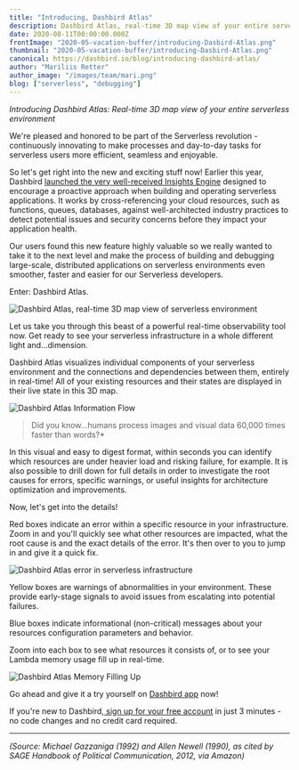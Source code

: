 ```yaml
---
title: "Introducing, Dashbird Atlas"
description: Dashbird Atlas, real-time 3D map view of your entire serverless environment, is finally here.
date: 2020-08-11T00:00:00.000Z
frontImage: "2020-05-vacation-buffer/introducing-Dasbird-Atlas.png"
thumbnail: "2020-05-vacation-buffer/introducing-Dasbird-Atlas.png"
canonical: https://dashbird.io/blog/introducing-dashbird-atlas/
author: "Mariliis Retter"
author_image: "/images/team/mari.png"
blog: ["serverless", "debugging"]
---
```


_Introducing Dashbird Atlas: Real-time 3D map view of your entire serverless environment_

We're pleased and honored to be part of the Serverless revolution - continuously innovating to make processes and day-to-day tasks for serverless users more efficient, seamless and enjoyable.


So let's get right into the new and exciting stuff now! Earlier this year, Dashbird [launched the very well-received Insights Engine](https://bit.ly/2PtXbaz) designed to encourage a proactive approach when building and operating serverless applications. It works by cross-referencing your cloud resources, such as functions, queues, databases, against well-architected industry practices to detect potential issues and security concerns before they impact your application health.

Our users found this new feature highly valuable so we really wanted to take it to the next level and make the process of building and debugging large-scale, distributed applications on serverless environments even smoother, faster and easier for our Serverless developers.


Enter: Dashbird Atlas.


![Dashbird Atlas, real-time 3D map view of serverless environment](/2020-05-vacation-buffer/introducing-Dasbird-Atlas.png "Dashbird Atlas, real-time 3D map view of serverless environment")


Let us take you through this beast of a powerful real-time observability tool now. Get ready to see your serverless infrastructure in a whole different light and...dimension.

Dashbird Atlas visualizes individual components of your serverless environment and the connections and dependencies between them, entirely in real-time! All of your existing resources and their states are displayed in their live state in this 3D map.


<!-- <video width="100%" height="auto" controls style="width: 100%; max-height: 100%; height: auto;">
    <source src="/videos/blog/2020-08-10/introducing-atlas-video-juice.mp4" type="video/mp4">
    Your browser does not support the HTML video tag.
</video> -->

![Dashbird Atlas Information Flow](/images/blog/2020-08-10/introducing-atlas-video-juice.gif "Dashbird Atlas Information Flow")


>Did you know...humans process images and visual data 60,000 times faster than words?*

In this visual and easy to digest format, within seconds you can identify which resources are under heavier load and risking failure, for example. It is also possible to drill down for full details in order to investigate the root causes for errors, specific warnings, or useful insights for architecture optimization and improvements.


Now, let's get into the details!


Red boxes indicate an error within a specific resource in your infrastructure. Zoom in and you'll quickly see what other resources are impacted, what the root cause is and the exact details of the error. It's then over to you to jump in and give it a quick fix.


![Dashbird Atlas error in serverless infrastructure](/images/blog/1mariliis/resource-error.png "Dashbird Atlas error in serverless infrastructure")


Yellow boxes are warnings of abnormalities in your environment. These provide early-stage signals to avoid issues from escalating into potential failures.

Blue boxes indicate informational (non-critical) messages about your resources configuration parameters and behavior.


Zoom into each box to see what resources it consists of, or to see your Lambda memory usage fill up in real-time.


<!-- <video width="100%" height="auto" controls style="width: 100%; max-height: 100%; height: auto;">
    <source src="/videos/blog/2020-08-10/introducing-atlas-video-memory-fill-up.mp4" type="video/mp4">
    Your browser does not support the HTML video tag.
</video> -->

![Dashbird Atlas Memory Filling Up](/images/blog/2020-08-10/introducing-atlas-video-memory-fill-up.gif "Dashbird Atlas Memory Filling Up")


Go ahead and give it a try yourself on [Dashbird app](https://bit.ly/2Pr5tQy) now!

If you're new to Dashbird,[ sign up for your free account](https://bit.ly/2DCYWQ7) in just 3 minutes - no code changes and no credit card required.

---

_(Source: Michael Gazzaniga (1992) and Allen Newell (1990), as cited by SAGE Handbook of Political Communication, 2012, via Amazon)_
